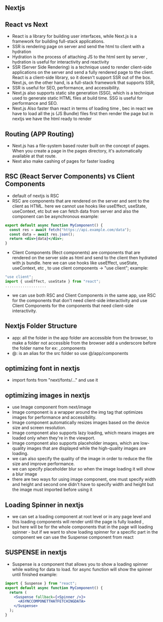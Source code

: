 ## Nextjs

## React vs Next

- React is a library for building user interfaces, while Next.js is a framework for building full-stack applications.
- SSR is rendering page on server and send the html to client with a hydration
- Hydration is the process of attaching JS to the html sent by server , hydration is useful for interactivity and reactivity
- SSR (Server Side Rendering) is a technique used to render client-side applications on the server and send a fully rendered page to the client. React is a client-side library, so it doesn't support SSR out of the box. Next.js, on the other hand, is a full-stack framework that supports SSR,
- SSR is useful for SEO, performance, and accessibility.
- Next.js also supports static site generation (SSG), which is a technique used to generate static HTML files at build time. SSG is useful for performance and SEO.
- Next.js Also faster than react in terms of loading time , bec in react we have to load all the js (JS Bundle) files first then render the page but in nextjs we have the html ready to render

## Routing (APP Routing)

- Next.js has a file-system based router built on the concept of pages. When you create a page in the pages directory, it's automatically available at that route.
- Next also make cashing of pages for faster loading

## RSC (React Server Components) vs Client Components

- default of nextjs is RSC
- RSC are components that are rendered on the server and sent to the client as HTML. here we cannot use hooks like useEffect, useState, useContext, etc but we can fetch data from server and also the component can be asynchronous
  example:

```jsx
export default async function MyComponent() {
  const res = await fetch("https://api.example.com/data");
  const data = await res.json();
  return <div>{data}</div>;
}
```

- Client Components (Rect components) are components that are rendered on the server side as html and send to the client then hydrated with js bundle. here we can use hooks like useEffect, useState, useContext, etc , to use client components -> "use client";
  example:

```jsx
"use client";
import { useEffect, useState } from "react";
...................
```

- we can use both RSC and Client Components in the same app, use RSC for the components that don't need client-side interactivity and use Client Components for the components that need client-side interactivity.

## Nextjs Folder Structure

- app: all the folder in the app folder are accessible from the browser, to make a folder not accessible from the browser add a underscore before the folder name for ex: \_components
- @: is an alias for the src folder so use @/app/components

## optimizing font in nextjs

- import fonts from "next/fonts/..." and use it

## optimizing images in nextjs

- use Image component from next/image
- Image component is a wrapper around the img tag that optimizes images for performance and accessibility.
- Image component automatically resizes images based on the device size and screen resolution.
- Image component also supports lazy loading, which means images are loaded only when they're in the viewport.
- Image component also supports placeholder images, which are low-quality images that are displayed while the high-quality images are loading.
- we can also specify the quality of the image in order to reduce the file size and improve performance.
- we can specify placeholder blur so when the image loading it will show a blur image
- there are two ways for using image component, one must specify width and height and second one didn't have to specify width and height but the image must imported before using it

## Loading Spinner in nextjs

- we can set a loading component at root level or in any page level and this loading components will render until the page is fully loaded ,
- but here will be for the whole components that in the page will loading spinner - but if we want to show loading spinner for a specific part in the component we can use the Suspense component from react

## SUSPENSE in nextjs

- Suspense is a component that allows you to show a loading spinner while waiting for data to load. for async function will show the spinner until finished
  example:

```jsx
import { Suspense } from "react";
export default async function MyComponent() {
  return (
    <Suspense fallback={<Spinner />}>
      <ASYNCCOMPONETTHATFETCHINGDATA>
    </Suspense>
  );
}
```
